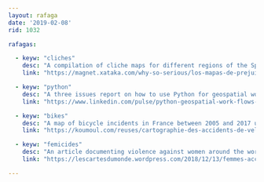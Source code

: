 ```yaml
---
layout: rafaga
date: '2019-02-08'
rid: 1032

rafagas:

  - keyw: "cliches"
    desc: "A compilation of cliche maps for different regions of the Spanish country"
    link: "https://magnet.xataka.com/why-so-serious/los-mapas-de-prejuicios-de-espana-la-hilarante-diseccion-de-topicos-de-cada-comunidad-autonoma"

  - keyw: "python"
    desc: "A three issues report on how to use Python for geospatial workflows: Anaconda, Jupyter Notebooks, and Virtual Environments"
    link: "https://www.linkedin.com/pulse/python-geospatial-work-flows-part-3-virtual-andrew-cutts/"

  - keyw: "bikes"
    desc: "A map of bicycle incidents in France between 2005 and 2017 using open transport data"
    link: "https://koumoul.com/reuses/cartographie-des-accidents-de-velo"

  - keyw: "femicides"
    desc: "An article documenting violence against women around the world"
    link: "https://lescartesdumonde.wordpress.com/2018/12/13/femmes-acces-au-vote-avortement-violence-et-agressions-sexuelles/"

---
```

